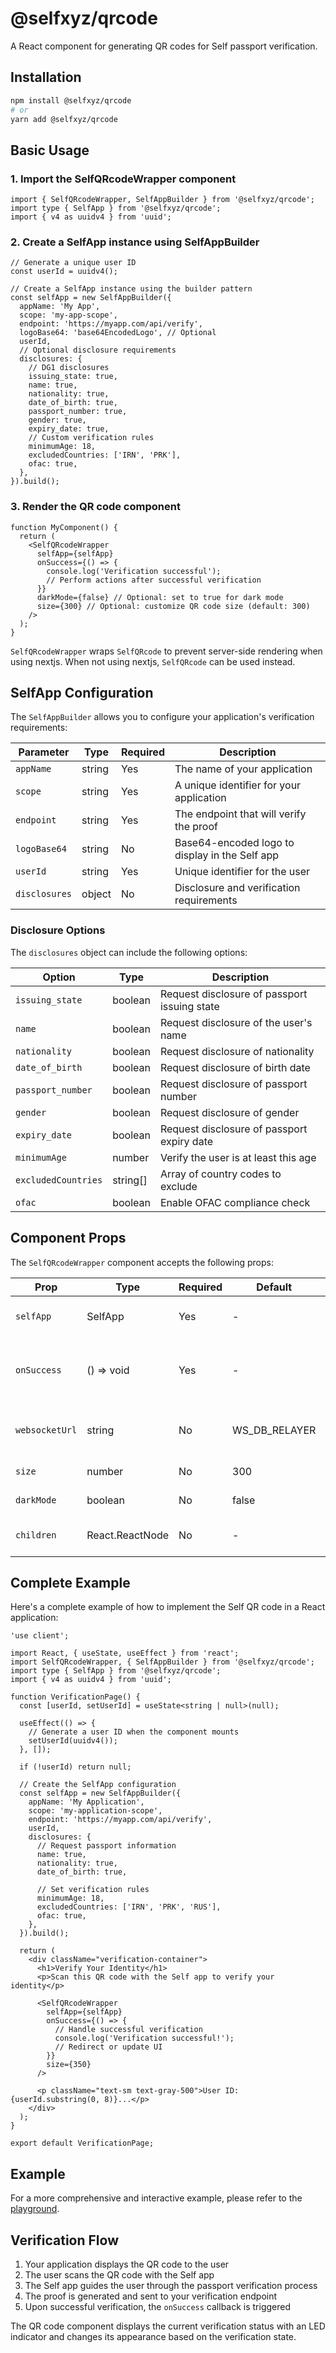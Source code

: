 # @selfxyz/qrcode

A React component for generating QR codes for Self passport verification.

## Installation

```bash
npm install @selfxyz/qrcode
# or
yarn add @selfxyz/qrcode
```

## Basic Usage

### 1. Import the SelfQRcodeWrapper component

```tsx
import { SelfQRcodeWrapper, SelfAppBuilder } from '@selfxyz/qrcode';
import type { SelfApp } from '@selfxyz/qrcode';
import { v4 as uuidv4 } from 'uuid';
```

### 2. Create a SelfApp instance using SelfAppBuilder

```tsx
// Generate a unique user ID
const userId = uuidv4();

// Create a SelfApp instance using the builder pattern
const selfApp = new SelfAppBuilder({
  appName: 'My App',
  scope: 'my-app-scope',
  endpoint: 'https://myapp.com/api/verify',
  logoBase64: 'base64EncodedLogo', // Optional
  userId,
  // Optional disclosure requirements
  disclosures: {
    // DG1 disclosures
    issuing_state: true,
    name: true,
    nationality: true,
    date_of_birth: true,
    passport_number: true,
    gender: true,
    expiry_date: true,
    // Custom verification rules
    minimumAge: 18,
    excludedCountries: ['IRN', 'PRK'],
    ofac: true,
  },
}).build();
```

### 3. Render the QR code component

```tsx
function MyComponent() {
  return (
    <SelfQRcodeWrapper
      selfApp={selfApp}
      onSuccess={() => {
        console.log('Verification successful');
        // Perform actions after successful verification
      }}
      darkMode={false} // Optional: set to true for dark mode
      size={300} // Optional: customize QR code size (default: 300)
    />
  );
}
```

`SelfQRcodeWrapper` wraps `SelfQRcode` to prevent server-side rendering when using nextjs. When not using nextjs, `SelfQRcode` can be used instead.

## SelfApp Configuration

The `SelfAppBuilder` allows you to configure your application's verification requirements:

| Parameter     | Type   | Required | Description                                    |
| ------------- | ------ | -------- | ---------------------------------------------- |
| `appName`     | string | Yes      | The name of your application                   |
| `scope`       | string | Yes      | A unique identifier for your application       |
| `endpoint`    | string | Yes      | The endpoint that will verify the proof        |
| `logoBase64`  | string | No       | Base64-encoded logo to display in the Self app |
| `userId`      | string | Yes      | Unique identifier for the user                 |
| `disclosures` | object | No       | Disclosure and verification requirements       |

### Disclosure Options

The `disclosures` object can include the following options:

| Option              | Type     | Description                                  |
| ------------------- | -------- | -------------------------------------------- |
| `issuing_state`     | boolean  | Request disclosure of passport issuing state |
| `name`              | boolean  | Request disclosure of the user's name        |
| `nationality`       | boolean  | Request disclosure of nationality            |
| `date_of_birth`     | boolean  | Request disclosure of birth date             |
| `passport_number`   | boolean  | Request disclosure of passport number        |
| `gender`            | boolean  | Request disclosure of gender                 |
| `expiry_date`       | boolean  | Request disclosure of passport expiry date   |
| `minimumAge`        | number   | Verify the user is at least this age         |
| `excludedCountries` | string[] | Array of country codes to exclude            |
| `ofac`              | boolean  | Enable OFAC compliance check                 |

## Component Props

The `SelfQRcodeWrapper` component accepts the following props:

| Prop           | Type            | Required | Default       | Description                                           |
| -------------- | --------------- | -------- | ------------- | ----------------------------------------------------- |
| `selfApp`      | SelfApp         | Yes      | -             | The SelfApp configuration object                      |
| `onSuccess`    | () => void      | Yes      | -             | Callback function executed on successful verification |
| `websocketUrl` | string          | No       | WS_DB_RELAYER | Custom WebSocket URL for verification                 |
| `size`         | number          | No       | 300           | QR code size in pixels                                |
| `darkMode`     | boolean         | No       | false         | Enable dark mode styling                              |
| `children`     | React.ReactNode | No       | -             | Custom children to render                             |

## Complete Example

Here's a complete example of how to implement the Self QR code in a React application:

```tsx
'use client';

import React, { useState, useEffect } from 'react';
import SelfQRcodeWrapper, { SelfAppBuilder } from '@selfxyz/qrcode';
import type { SelfApp } from '@selfxyz/qrcode';
import { v4 as uuidv4 } from 'uuid';

function VerificationPage() {
  const [userId, setUserId] = useState<string | null>(null);

  useEffect(() => {
    // Generate a user ID when the component mounts
    setUserId(uuidv4());
  }, []);

  if (!userId) return null;

  // Create the SelfApp configuration
  const selfApp = new SelfAppBuilder({
    appName: 'My Application',
    scope: 'my-application-scope',
    endpoint: 'https://myapp.com/api/verify',
    userId,
    disclosures: {
      // Request passport information
      name: true,
      nationality: true,
      date_of_birth: true,

      // Set verification rules
      minimumAge: 18,
      excludedCountries: ['IRN', 'PRK', 'RUS'],
      ofac: true,
    },
  }).build();

  return (
    <div className="verification-container">
      <h1>Verify Your Identity</h1>
      <p>Scan this QR code with the Self app to verify your identity</p>

      <SelfQRcodeWrapper
        selfApp={selfApp}
        onSuccess={() => {
          // Handle successful verification
          console.log('Verification successful!');
          // Redirect or update UI
        }}
        size={350}
      />

      <p className="text-sm text-gray-500">User ID: {userId.substring(0, 8)}...</p>
    </div>
  );
}

export default VerificationPage;
```

## Example

For a more comprehensive and interactive example, please refer to the [playground](https://github.com/selfxyz/playground/blob/main/app/page.tsx).

## Verification Flow

1. Your application displays the QR code to the user
2. The user scans the QR code with the Self app
3. The Self app guides the user through the passport verification process
4. The proof is generated and sent to your verification endpoint
5. Upon successful verification, the `onSuccess` callback is triggered

The QR code component displays the current verification status with an LED indicator and changes its appearance based on the verification state.
